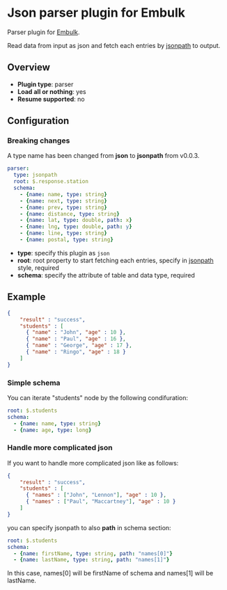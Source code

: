 # Json parser plugin for Embulk

Parser plugin for [Embulk](https://github.com/embulk/embulk).

Read data from input as json and fetch each entries by [jsonpath](http://goessner.net/articles/JsonPath/) to output.



## Overview

* **Plugin type**: parser
* **Load all or nothing**: yes
* **Resume supported**: no

## Configuration

### Breaking changes

A type name has been changed from **json** to **jsonpath** from v0.0.3.

```yaml
parser:
  type: jsonpath
  root: $.response.station
  schema:
    - {name: name, type: string}
    - {name: next, type: string}
    - {name: prev, type: string}
    - {name: distance, type: string}
    - {name: lat, type: double, path: x}
    - {name: lng, type: double, path: y}
    - {name: line, type: string}
    - {name: postal, type: string}
```

- **type**: specify this plugin as `json`
- **root**: root property to start fetching each entries, specify in [jsonpath](http://goessner.net/articles/JsonPath/) style, required
- **schema**: specify the attribute of table and data type, required


## Example

```json
{
    "result" : "success",
    "students" : [
      { "name" : "John", "age" : 10 },
      { "name" : "Paul", "age" : 16 },
      { "name" : "George", "age" : 17 },
      { "name" : "Ringo", "age" : 18 }
    ]
}
```

### Simple schema

You can iterate "students" node by the following condifuration:

```yaml
root: $.students
schema:
  - {name: name, type: string}
  - {name: age, type: long}
```

### Handle more complicated json


If you want to handle more complicated json like as follows:

```json
{
    "result" : "success",
    "students" : [
      { "names" : ["John", "Lennon"], "age" : 10 },
      { "names" : ["Paul", "Maccartney"], "age" : 10 }
    ]
}
```

you can specify jsonpath to also **path** in schema section:

```yaml
root: $.students
schema:
  - {name: firstName, type: string, path: "names[0]"}
  - {name: lastName, type: string, path: "names[1]"}
```

In this case, names[0] will be firstName of schema and names[1] will be lastName.
